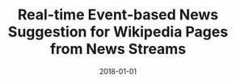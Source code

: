 ---
title: "Real-time Event-based News Suggestion for Wikipedia Pages from News Streams"
collection: publications
permalink: /publication/2018-DBLP_conf_www_LyuF18
date: 2018-01-01
venue: 'Companion of the The Web Conference 2018 on The Web Conference 2018, {WWW} 2018, Lyon , France, April 23-27, 2018'
---